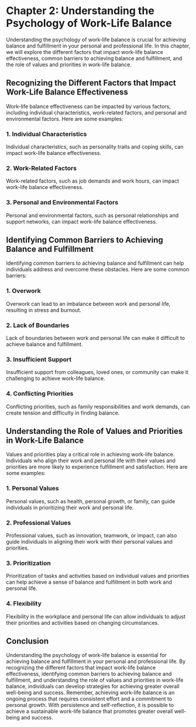 Chapter 2: Understanding the Psychology of Work-Life Balance
====================================================

Understanding the psychology of work-life balance is crucial for achieving balance and fulfillment in your personal and professional life. In this chapter, we will explore the different factors that impact work-life balance effectiveness, common barriers to achieving balance and fulfillment, and the role of values and priorities in work-life balance.

Recognizing the Different Factors that Impact Work-Life Balance Effectiveness
-----------------------------------------------------------------------------

Work-life balance effectiveness can be impacted by various factors, including individual characteristics, work-related factors, and personal and environmental factors. Here are some examples:

### 1. Individual Characteristics

Individual characteristics, such as personality traits and coping skills, can impact work-life balance effectiveness.

### 2. Work-Related Factors

Work-related factors, such as job demands and work hours, can impact work-life balance effectiveness.

### 3. Personal and Environmental Factors

Personal and environmental factors, such as personal relationships and support networks, can impact work-life balance effectiveness.

Identifying Common Barriers to Achieving Balance and Fulfillment
----------------------------------------------------------------

Identifying common barriers to achieving balance and fulfillment can help individuals address and overcome these obstacles. Here are some common barriers:

### 1. Overwork

Overwork can lead to an imbalance between work and personal life, resulting in stress and burnout.

### 2. Lack of Boundaries

Lack of boundaries between work and personal life can make it difficult to achieve balance and fulfillment.

### 3. Insufficient Support

Insufficient support from colleagues, loved ones, or community can make it challenging to achieve work-life balance.

### 4. Conflicting Priorities

Conflicting priorities, such as family responsibilities and work demands, can create tension and difficulty in finding balance.

Understanding the Role of Values and Priorities in Work-Life Balance
--------------------------------------------------------------------

Values and priorities play a critical role in achieving work-life balance. Individuals who align their work and personal life with their values and priorities are more likely to experience fulfillment and satisfaction. Here are some examples:

### 1. Personal Values

Personal values, such as health, personal growth, or family, can guide individuals in prioritizing their work and personal life.

### 2. Professional Values

Professional values, such as innovation, teamwork, or impact, can also guide individuals in aligning their work with their personal values and priorities.

### 3. Prioritization

Prioritization of tasks and activities based on individual values and priorities can help achieve a sense of balance and fulfillment in both work and personal life.

### 4. Flexibility

Flexibility in the workplace and personal life can allow individuals to adjust their priorities and activities based on changing circumstances.

Conclusion
----------

Understanding the psychology of work-life balance is essential for achieving balance and fulfillment in your personal and professional life. By recognizing the different factors that impact work-life balance effectiveness, identifying common barriers to achieving balance and fulfillment, and understanding the role of values and priorities in work-life balance, individuals can develop strategies for achieving greater overall well-being and success. Remember, achieving work-life balance is an ongoing process that requires consistent effort and a commitment to personal growth. With persistence and self-reflection, it is possible to achieve a sustainable work-life balance that promotes greater overall well-being and success.
